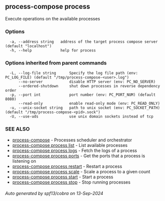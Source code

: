 ## process-compose process

Execute operations on the available processes

### Options

```
  -a, --address string   address of the target process compose server (default "localhost")
  -h, --help             help for process
```

### Options inherited from parent commands

```
  -L, --log-file string      Specify the log file path (env: PC_LOG_FILE) (default "/tmp/process-compose-<user>.log")
      --no-server            disable HTTP server (env: PC_NO_SERVER)
      --ordered-shutdown     shut down processes in reverse dependency order
  -p, --port int             port number (env: PC_PORT_NUM) (default 8080)
      --read-only            enable read-only mode (env: PC_READ_ONLY)
  -u, --unix-socket string   path to unix socket (env: PC_SOCKET_PATH) (default "/tmp/process-compose-<pid>.sock")
  -U, --use-uds              use unix domain sockets instead of tcp
```

### SEE ALSO

* [process-compose](process-compose.md)	 - Processes scheduler and orchestrator
* [process-compose process list](process-compose_process_list.md)	 - List available processes
* [process-compose process logs](process-compose_process_logs.md)	 - Fetch the logs of a process
* [process-compose process ports](process-compose_process_ports.md)	 - Get the ports that a process is listening on
* [process-compose process restart](process-compose_process_restart.md)	 - Restart a process
* [process-compose process scale](process-compose_process_scale.md)	 - Scale a process to a given count
* [process-compose process start](process-compose_process_start.md)	 - Start a process
* [process-compose process stop](process-compose_process_stop.md)	 - Stop running processes

###### Auto generated by spf13/cobra on 13-Sep-2024
